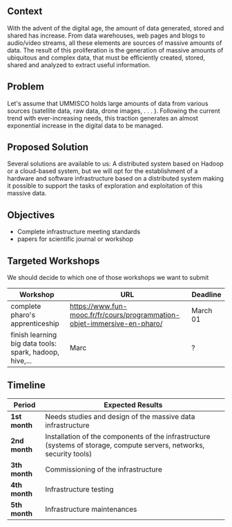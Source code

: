 ## Context

With the advent of the digital age, the amount of data generated, stored and shared has
increase. From data warehouses, web pages and blogs to audio/video streams, all
these elements are sources of massive amounts of data. The result of this
proliferation is the generation of massive amounts of ubiquitous and complex data,
that must be efficiently created, stored, shared and analyzed to extract
useful information.

## Problem
Let's assume that UMMISCO holds large amounts of data from various sources (satellite data,
raw data, drone images, . . . ). Following the current trend with ever-increasing needs, this
traction generates an almost exponential increase in the digital data to be managed.

## Proposed Solution

Several solutions are available to us: A distributed system based on Hadoop or a cloud-based system, but we will opt for the establishment of a hardware and software infrastructure based on a distributed system making it possible to support the tasks of exploration and exploitation of this massive data.

## Objectives
- Complete infrastructure meeting standards
- papers for scientific journal or workshop

## Targeted Workshops

We should decide to which one of those workshops we want to submit

| Workshop | URL | Deadline |
|---|---|---|
| complete pharo's apprenticeship | https://www.fun-mooc.fr/fr/cours/programmation-objet-immersive-en-pharo/ | March 01 |
| finish learning big data tools: spark, hadoop, hive,... | Marc | ? |

## Timeline

| Period | Expected Results |
|---|---|
| **1st month** | Needs studies and design of the massive data infrastructure |
| **2nd month** | Installation of the components of the infrastructure (systems of storage, compute servers, networks, security tools) |
| **3th month** | Commissioning of the infrastructure |
| **4th month** | Infrastructure testing |
| **5th month** | Infrastructure maintenances |
